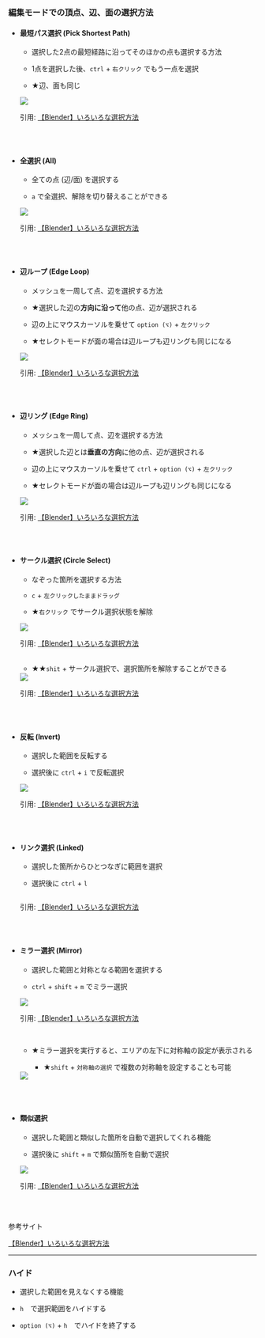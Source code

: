 ### 編集モードでの頂点、辺、面の選択方法

- #### 最短パス選択 (Pick Shortest Path)

    - 選択した2点の最短経路に沿ってそのほかの点も選択する方法

    - 1点を選択した後、`ctrl` + `右クリック` でもう一点を選択

    - ★辺、面も同じ

    <img src="./img/Select/Blender-Pick-Shortest-Path_1.gif.webp" />

    引用: [【Blender】いろいろな選択方法](https://saru-blender.com/selecting)

<br>
<br>

- #### 全選択 (All)

    - 全ての点 (辺/面) を選択する

    - `a` で全選択、解除を切り替えることができる

    <img src="./img/Select/Blender-All.gif.webp" />

    引用: [【Blender】いろいろな選択方法](https://saru-blender.com/selecting)
<br>
<br>

- #### 辺ループ (Edge Loop)

    - メッシュを一周して点、辺を選択する方法

    - ★選択した辺の**方向に沿って**他の点、辺が選択される

    - 辺の上にマウスカーソルを乗せて `option (⌥)` + `左クリック`

    - ★セレクトモードが面の場合は辺ループも辺リングも同じになる

    <img src="./img/Select/Blender-Edge-Loop_1.webp" />

    引用: [【Blender】いろいろな選択方法](https://saru-blender.com/selecting)
<br>
<br>

- #### 辺リング (Edge Ring)

    - メッシュを一周して点、辺を選択する方法

    - ★選択した辺とは**垂直の方向**に他の点、辺が選択される

    - 辺の上にマウスカーソルを乗せて `ctrl` + `option (⌥)` + `左クリック`

    - ★セレクトモードが面の場合は辺ループも辺リングも同じになる

    <img src="./img/Select/Blender-Edge-Ring_1.gif.webp" />

    引用: [【Blender】いろいろな選択方法](https://saru-blender.com/selecting)

<br>
<br>

- #### サークル選択 (Circle Select)

    - なぞった箇所を選択する方法

    - `c` + `左クリックしたままドラッグ`

    - ★`右クリック` でサークル選択状態を解除


    <img src="./img/Select/Blender-Circle-Select_1.gif" />

    引用: [【Blender】いろいろな選択方法](https://saru-blender.com/selecting)

    <br>

    - ★★`shit` + サークル選択で、選択箇所を解除することができる

    <img src="./img/Select/Blender-Circle-Select_2.gif" />

    引用: [【Blender】いろいろな選択方法](https://saru-blender.com/selecting)
    
<br>
<br>

- #### 反転 (Invert)

    - 選択した範囲を反転する

    - 選択後に `ctrl` + `i` で反転選択

    <img src="./img/Select/Blender-Invert_1.gif.webp" />

    引用: [【Blender】いろいろな選択方法](https://saru-blender.com/selecting)

<br>
<br>

- #### リンク選択 (Linked)

    - 選択した箇所からひとつなぎに範囲を選択

    - 選択後に `ctrl` + `l`

    <img src="" />

    引用: [【Blender】いろいろな選択方法](https://saru-blender.com/selecting)

<br>
<br>

- #### ミラー選択 (Mirror)

    - 選択した範囲と対称となる範囲を選択する

    - `ctrl` + `shift` + `m` でミラー選択

    <img src="./img/Select/Blender-Mirror_1.gif.webp" />

    引用: [【Blender】いろいろな選択方法](https://saru-blender.com/selecting)

    <br>

    - ★ミラー選択を実行すると、エリアの左下に対称軸の設定が表示される

        - ★`shift` + `対称軸の選択` で複数の対称軸を設定することも可能

    <img src="./img/Select/Blender-Mirror_2.png" />
    
<br>
<br>

- #### 類似選択

    - 選択した範囲と類似した箇所を自動で選択してくれる機能

    - 選択後に `shift` + `m` で類似箇所を自動で選択

    <img src="./img/Select/Blender-Similar_1.gif.webp" />

    引用: [【Blender】いろいろな選択方法](https://saru-blender.com/selecting)

<br>
<br>

参考サイト

[【Blender】いろいろな選択方法](https://saru-blender.com/selecting)

---

### ハイド

- 選択した範囲を見えなくする機能

- `h`　で選択範囲をハイドする

- `option (⌥)` + `h`　でハイドを終了する
